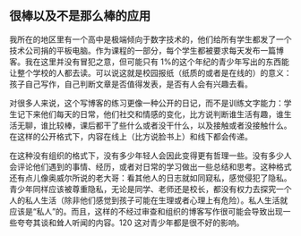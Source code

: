 ## 很棒以及不是那么棒的应用

我所在的地区里有一个高中是极端倾向于数字技术的，他们给所有学生都发了一个技术公司捐的平板电脑。作为课程的一部分，每个学生都被要求每天发布一篇博客。我在这里并没有冒犯之意，但可能只有 1%的这个年纪的青少年写出的东西能让整个学校的人都去读。可以说这就是校园报纸（纸质的或者是在线的）的意义：孩子自己写作，自己判断文章是否值得发表，是否有人会有兴趣去看。

对很多人来说，这个写博客的练习更像一种公开的日记，而不是训练文字能力：学生记下来他们每天的日常，他们社交和情感的变化，比方说判断谁生活有趣，谁生活无聊，谁比较棒，课后都干了些什么或者没干什么，以及接触或者没接触什么。在这样的公开格式下，内容在线上（比方说脸书上）和线下都会传递。

在这种没有组织的格式下，没有多少年轻人会因此变得更有哲理一些。没有多少人会评论他们遇到的事情、经历，或者对日常的学习做出一些总结和思考。这种格式还有点儿像奥威尔所说的老大哥：看其他人的日志就如同窥私，感觉侵犯了隐私。青少年同样应该被尊重隐私，无论是同学、老师还是校长，都没有权力去探究一个人的私人生活（除非他们感觉到孩子可能在生理或者心理上有危险）。私人生活就应该是“私人”的。而且，这样的不经过审查和组织的博客写作很可能会导致出现一些夸夸其谈和耸人听闻的内容。120 这对青少年都是很不好的影响。